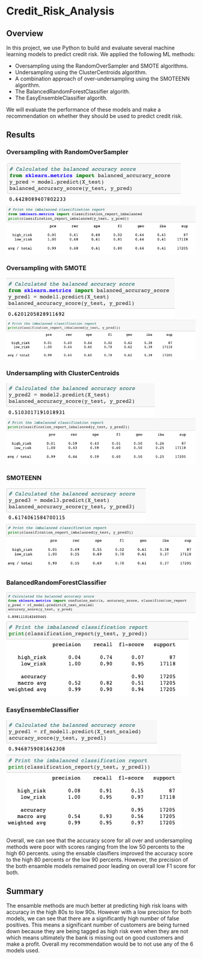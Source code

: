 # Credit_Risk_Analysis

## Overview

In this project, we use Python to build and evaluate several machine learning models to predict credit risk. We applied the following ML methods: 

 - Oversampling using the RandomOverSampler and SMOTE algorithms.
 - Undersampling using the ClusterCentroids algorithm.
 - A combination approach of over-undersampling using the SMOTEENN algorithm.
 - The BalancedRandomForestClassifier algorith. 
 - The EasyEnsembleClassifier algorith. 

We will evaluate the performance of these models and make a recommendation on whether they should be used to predict credit risk.

## Results

### Oversampling with RandomOverSampler

![](https://github.com/shahkibria/Credit_Risk_Analysis/blob/main/Screenshots/1.%20RandomOverSampling%201.png)
![](https://github.com/shahkibria/Credit_Risk_Analysis/blob/main/Screenshots/1.%20RandomOverSampling%202.png)

### Oversampling with SMOTE

![](https://github.com/shahkibria/Credit_Risk_Analysis/blob/main/Screenshots/2.%20SMOTEOverSampling%201.png)
![](https://github.com/shahkibria/Credit_Risk_Analysis/blob/main/Screenshots/2.%20SMOTEOverSampling%202.png)

### Undersampling with ClusterCentroids

![](https://github.com/shahkibria/Credit_Risk_Analysis/blob/main/Screenshots/3.%20UnderSampling1.png)
![](https://github.com/shahkibria/Credit_Risk_Analysis/blob/main/Screenshots/3.%20UnderSampling2.png)

### SMOTEENN

![](https://github.com/shahkibria/Credit_Risk_Analysis/blob/main/Screenshots/4.%20SMOTEENNsampling1.png)
![](https://github.com/shahkibria/Credit_Risk_Analysis/blob/main/Screenshots/4.%20SMOTEENNsampling2.png)

### BalancedRandomForestClassifier

![](https://github.com/shahkibria/Credit_Risk_Analysis/blob/main/Screenshots/5.%20BalancedRandomForrest1.png)
![](https://github.com/shahkibria/Credit_Risk_Analysis/blob/main/Screenshots/5.%20BalancedRandomForrest2.png)

### EasyEnsembleClassifier

![](https://github.com/shahkibria/Credit_Risk_Analysis/blob/main/Screenshots/6.%20EasyEnsembleAdaBoost1.png)
![](https://github.com/shahkibria/Credit_Risk_Analysis/blob/main/Screenshots/6.%20EasyEnsembleAdaBoost2.png)

Overall, we can see that the accuracy score for all over and undersampling methods were poor with scores ranging from the low 50 percents to the high 60 percents. using the ensable clasifiers improved the accuracy score to the high 80 percents or the low 90 percents. However, the precision of the both ensamble models remained poor leading on overall low F1 score for both. 

## Summary

The ensamble methods are much better at predicting high risk loans with accuracy in the high 80s to low 90s. However with a low precision for both models, we can see that there are a significantly high number of false positives. This means a significant number of customers are being turned down because they are being tagged as high risk even when they are not which means ultimately the bank is missing out on good customers and make a profit. Overall my recommendation would be to not use any of the 6 models used. 